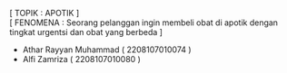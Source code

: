 [ TOPIK : APOTIK ]  
[ FENOMENA : Seorang pelanggan ingin membeli obat di apotik dengan tingkat urgentsi dan obat yang berbeda  ]

- Athar Rayyan Muhammad ( 2208107010074 )
- Alfi Zamriza ( 2208107010080 )
